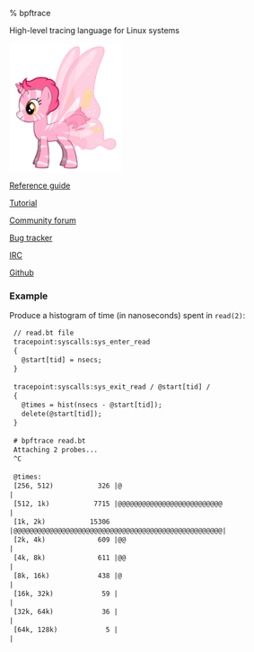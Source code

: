 % bpftrace

High-level tracing language for Linux systems

<img align="center" src="images/pony.png" alt="bpftrace pony" width="200"/>

[Reference guide](https://github.com/iovisor/bpftrace/blob/master/docs/reference_guide.md)

[Tutorial](https://github.com/iovisor/bpftrace/blob/master/docs/tutorial_one_liners.md)

[Community forum](https://bpftrace.discourse.group/)

[Bug tracker](https://github.com/iovisor/bpftrace/issues)

[IRC](http://irc.lc/oftc/bpftrace/web@@@)

[Github](https://github.com/iovisor/bpftrace/)

### Example

Produce a histogram of time (in nanoseconds) spent in `read(2)`:
```
 // read.bt file
 tracepoint:syscalls:sys_enter_read
 {
   @start[tid] = nsecs;
 }
 
 tracepoint:syscalls:sys_exit_read / @start[tid] /
 {
   @times = hist(nsecs - @start[tid]);
   delete(@start[tid]);
 }
 
 # bpftrace read.bt
 Attaching 2 probes...
 ^C
 
 @times:
 [256, 512)           326 |@                                                   |
 [512, 1k)           7715 |@@@@@@@@@@@@@@@@@@@@@@@@@@                          |
 [1k, 2k)           15306 |@@@@@@@@@@@@@@@@@@@@@@@@@@@@@@@@@@@@@@@@@@@@@@@@@@@@|
 [2k, 4k)             609 |@@                                                  |
 [4k, 8k)             611 |@@                                                  |
 [8k, 16k)            438 |@                                                   |
 [16k, 32k)            59 |                                                    |
 [32k, 64k)            36 |                                                    |
 [64k, 128k)            5 |                                                    |
```
